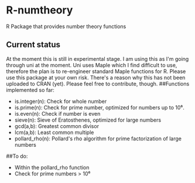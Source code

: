 # R-numtheory
R Package that provides number theory functions
## Current status
At the moment this is still in experimental stage. I am using this as I'm going through uni at the moment. Uni uses Maple which I find difficult to use, therefore the plan is to re-engineer standard Maple functions for R.
Please use this package at your own risk. There's a reason why this has not been uploaded to CRAN (yet).
Please feel free to contribute, though.
##Functions implemented so far:
- is.integer(n): Check for whole number
- is.prime(n): Check for prime number, optimized for numbers up to 10⁶.
- is.even(n): Check if number is even
- sieve(n): Sieve of Eratosthenes, optimized for large numbers
- gcd(a,b): Greatest common divisor
- lcm(a,b): Least common multiple
- pollard_rho(n): Pollard's rho algorithm for prime factorization of large numbers

##To do:
- Within the pollard_rho function
- Check for prime numbers > 10⁶
